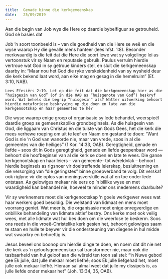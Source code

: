 ```yaml
---
title:  Genade binne die kerkgemeenskap
date:   25/09/2019
---
```


Aan die begin van Job wys die Here op daardie bybelfiguur se getrouheid. God sê basies dat 

Job ’n soort toonbeeld is – van die goedheid van die Here se weë en die wyse waarop Hy die gevalle mens hanteer (lees hfst. 1:8). Besonder merkwaardig is die feit dat die Here die soort lewe wat sy volgelinge lei as vertoonstuk vir sy Naam en reputasie gebruik. Paulus verruim hierdie vertroue wat God in sy getroue kinders stel, en sluit die kerkgemeenskap daarby in: “Maar nou het God die ryke verskeidenheid van sy wysheid deur die kerk bekend laat word, aan elke mag en gesag in die hemelruim” (Ef. 3:10, NAB). 

`Lees Efesiërs 2:19. Let op die feit dat die kerkgemeenskap hier as die “huisgesin van God” (of in die OAB as “huisgenote van God”) beskryf word. Wat behels dié begrip “huisgesin” als? Watter uitwerking behoort hierdie metaforiese beskrywing op die doen en late van die kerkgenootskap en haar gemeentes te hê?` 

Die wyse waarop enige groep of organisasie sy lede behandel, weerspieël daardie groep se gemeenskaplike grondbeginsels. As die huisgesin van God, die liggaam van Christus en die tuiste van Gods Gees, het die kerk die mees verhewe roeping om uit te leef en Naam om gestand te doen: “Want God is nie ’n God van wanorde nie, maar van vrede, soos in al die gemeentes van die heiliges” (1 Kor. 14:33, OAB). Geregtigheid, genade en liefde – soos dit in Gods geregtigheid, genade en liefde geopenbaar word — behoort die hoofbeginsel van al die kerk se doen en late te wees. Die ganse kerkgenootskap en haar leiers – van gemeente- tot wêreldvlak – behoort hierdie beginsels as rigsnoer vir doeltreffende leierskap, besluitneming en die versorging van “die geringstes” binne groepverband te volg. Dit verskaf ook riglyne vir die oplos van meningsverskille wat af en toe onder lede ontstaan. As gelowiges mekaar nie eers op ’n billike wyse en met waardigheid kan behandel nie, hoeveel te minder ons medemens daarbuite? 

Vir sy werknemers moet die kerkgenootskap ’n goeie werkgewer wees wat haar werkers goed besoldig. Die welstand van lidmaat en mens moet voorrang geniet. Wat meer is, die organisasie moet enige onregverdige en onbillike behandeling van lidmate aktief bestry. Ons kerke moet ook veilig wees, met alle lidmate wat hul bes doen om die weerlose te beskerm. Soos ons reeds in die vroeë-Christelike kerk gesien het, behoort gelowiges saam te staan en hulle te beywer vir die ondersteuning van diegene in hul midde wat swaarkry en behoeftig is. 

Jesus beveel ons boonop om hierdie dinge te doen, en noem dat dit nie net die kerk as ’n geloofsgemeenskap sal transformeer nie, maar ook die tasbaarheid van hul geloof aan die wêreld ten toon sal stel: “’n Nuwe gebod gee Ek julle, dat julle mekaar moet liefhê; soos Ek julle liefgehad het, moet julle ook mekaar liefhê. Hieraan sal almal weet dat julle my dissipels is, as julle liefde onder mekaar het” (Joh. 13:34, 35, OAB).